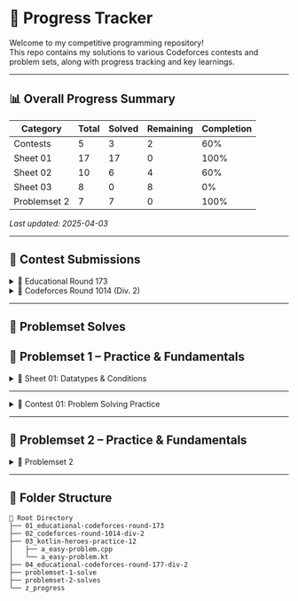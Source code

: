 # 🚀 Progress Tracker

Welcome to my competitive programming repository!  
This repo contains my solutions to various Codeforces contests and problem sets, along with progress tracking and key learnings.

---
## 📊 Overall Progress Summary

| Category        | Total | Solved | Remaining | Completion |
|-----------------|-------|--------|-----------|------------|
| Contests        | 5     | 3      | 2         |  60%      |
| Sheet 01        | 17    | 17     | 0         |  100%     |
| Sheet 02        | 10    | 6      | 4         |  60%      |
| Sheet 03        | 8     | 0      | 8         |  0%       |
| Problemset 2    | 7     | 7      | 0         |  100%     |

_Last updated: 2025-04-03_

---

## 📅 Contest Submissions

<details>
<summary>🔹 Educational Round 173</summary>

| Problem | Status | Language | Notes |
|--------|--------|----------|-------|
| `B_digits.cpp` | ✅ Solved | C++ | Greedy approach, digit handling |

</details>

<details>
<summary>🔹 Codeforces Round 1014 (Div. 2)</summary>

| Problem | Status | Language | Notes |
|--------|--------|----------|-------|
| `b_lady-bug.cpp` | ✅ Solved | C++ | Frequency count, edge case handling |
| `Problem - B - Codeforces.pdf` | 📄 Included | - | Problem statement PDF |

</details>

---

## 🧩 Problemset Solves

## 🧱 Problemset 1 – Practice & Fundamentals

<details>
<summary>📘 Sheet 01: Datatypes & Conditions</summary>

| Problem | File | Status | Notes |
|--------|------|--------|-------|
| Calculation | `c_calculation.cpp` | ✅ | Basic arithmetic |
| Difference | `d_difference.cpp` | ✅ | Simple subtraction |
| Area of a Circle | `e_area-of-a-Circle.cpp` | ✅ | Circle area formula |
| Digits Summation | `f_digits-summation.cpp` | ✅ | Modulo + sum logic |
| Summation from 1 to N | `g_summation-from-1-to-N.cpp` | ✅ | Loop or formula-based |
| Two Numbers | `h_two-numbers.cpp` | ✅ | Conditions and edge cases |
| Welcome Conditions | `i-Welcome-for-you-with-conditions.cpp` | ✅ | String + conditional |
| Multiples | `j_Multiples.cpp` | ✅ | Modulus condition |
| Max and Min | `k_Max-and-Min.cpp` | ✅ | Comparison logic |
| The Brothers | `l_the-brothers.cpp` | ✅ | If-else & comparison |
| Capital or Small (v1) | `m_capital-or-small-or-digit.cpp` | ✅ | ASCII-based conditions |
| Capital or Small (v2) | `m_capital-or-small-or-digit1.cpp` | ✅ | Alternative implementation |
| Character Input | `n_char.cpp` | ✅ | Character data type |
| Char Input Alt | `n_char1.cpp` | ✅ | Duplicate version |
| Calculator | `o_calculator.cpp` | ✅ | Arithmetic operation switch |
| First Digit | `p_first-digit.cpp` | ✅ | Modulus trick |
| Coordinates of a Point | `q_coordinates-of-a-point.cpp` | ✅ | Conditional regions |

</details>

---

<details>
<summary>🧪 Contest 01: Problem Solving Practice</summary>

| Problem | File | Status | Notes |
|--------|------|--------|-------|
| Winter Sale | `a_winter-sale.cpp` | ✅ | Discount math |
| Memo and Momo | `b_memo-and-momo.cpp` | ✅ | Divisibility check |
| Next Alphabet | `c_next-alphabet.cpp` | ✅ | ASCII +1 logic |
| Ali Baba and Puzzles | `d_ali-baba-and-puzzles.cpp` | ✅ | Arithmetic with condition |
| Interval Sweep | `e_interval-sweep.cpp` | ✅ | Logic-based check |
| Adding Bits | `f_adding-bits.cpp` | ✅ | Binary sum |
| Katryoshka | `g_katryoshka.cpp` | ✅ | Min-max logic |
| Data Type Guessing | `h_data-type-guessing.cpp` | ✅ | Data type constraints |
| Lucky Numbers | `i_lucky-numbers.cpp` | ✅ | Lucky digit detection |

</details>

---

## 🧱 Problemset 2 – Practice & Fundamentals

<details>
<summary>📗 Problemset 2</summary>

| Problem | File(s) | Language(s) | Status | Concepts |
|--------|---------|-------------|--------|----------|
| Amusing Joke | `a_amusing-joke.cpp` | C++ | ✅ | Sorting, string comparison |
| Candies and Two Sisters | `a_candies-and-two-sisters.c` / `.cpp` | C / C++ | ✅ | Simple math, branching |
| Gravity Flip | `a_gravity-flip.cpp` | C++ | ✅ | Array sorting |
| I Wanna Be the Guy | `a_i-wanna-be-the-guy.cpp` | C++ | ✅ | Sets, array input |
| Insomnia Cure | `a_insomnia-cure.cpp` | C++ | ✅ | Modulus, iteration |
| Pangram | `a_pangram.cpp` | C++ | ✅ | Character set, case-insensitivity |
| Drinks | `b_drink.c` / `.cpp` | C / C++ | ✅ | Floating point precision |

</details>

---

## 📂 Folder Structure
```
📁 Root Directory
├── 01_educational-codeforces-round-173
├── 02_codeforces-round-1014-div-2
├── 03_kotlin-heroes-practice-12
│   ├── a_easy-problem.cpp
│   └── a_easy-problem.kt
├── 04_educational-codeforces-round-177-div-2
├── problemset-1-solve
├── problemset-2-solves
└── z_progress
```
